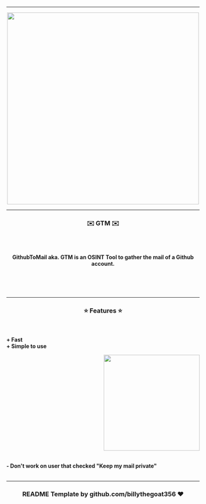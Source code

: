 
-----

<p align="center">
<img src="https://user-images.githubusercontent.com/87366355/212641890-461ef524-50f8-4b70-96d4-7da49736d5d3.png", width="500", height="500">
</p>

-----

### <p align="center">✉️ GTM ✉️</p>

<br><br>
<p align="center">
<strong>
GithubToMail aka. GTM is an OSINT Tool to gather the mail of a Github account.
<br><br><br>
</strong>
</p>
<br>

-----

### <p align="center">⭐ Features ⭐</p>

<br><br>
<strong>+ Fast</strong>
<br>
<strong>+ Simple to use</strong>
<br>

<p align="right">
<img src="https://user-images.githubusercontent.com/87366355/212641890-461ef524-50f8-4b70-96d4-7da49736d5d3.png" width="250", height="250">
</p>

<br>
<strong>- Don't work on user that checked "Keep my mail private"</strong>
<br><br>

-----

### <p align="center">README Template by github.com/billythegoat356 ❤️</p>
